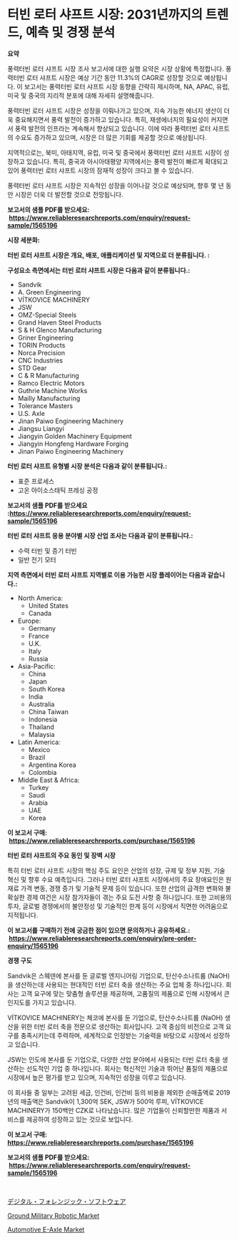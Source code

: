 <p><h1>터빈 로터 샤프트 시장: 2031년까지의 트렌드, 예측 및 경쟁 분석</h1></p><p><strong>요약</strong></p>
<p><p>풍력터빈 로터 샤프트 시장 조사 보고서에 대한 실행 요약은 시장 상황에 특정합니다. 풍력터빈 로터 샤프트 시장은 예상 기간 동안 11.3%의 CAGR로 성장할 것으로 예상됩니다. 이 보고서는 풍력터빈 로터 샤프트 시장 동향을 간략히 제시하며, NA, APAC, 유럽, 미국 및 중국의 지리적 분포에 대해 자세히 설명해줍니다. </p><p>풍력터빈 로터 샤프트 시장은 성장을 이뤄나가고 있으며, 지속 가능한 에너지 생산이 더욱 중요해지면서 풍력 발전이 증가하고 있습니다. 특히, 재생에너지의 필요성이 커지면서 풍력 발전의 인프라는 계속해서 향상되고 있습니다. 이에 따라 풍력터빈 로터 샤프트의 수요도 증가하고 있으며, 시장은 더 많은 기회를 제공할 것으로 예상됩니다.</p><p>지역적으로는, 북미, 아태지역, 유럽, 미국 및 중국에서 풍력터빈 로터 샤프트 시장이 성장하고 있습니다. 특히, 중국과 아시아태평양 지역에서는 풍력 발전이 빠르게 확대되고 있어 풍력터빈 로터 샤프트 시장의 잠재적 성장이 크다고 볼 수 있습니다.</p><p>풍력터빈 로터 샤프트 시장은 지속적인 성장을 이어나갈 것으로 예상되며, 향후 몇 년 동안 시장은 더욱 더 발전할 것으로 전망됩니다.</p></p>
<p><strong>보고서의 샘플 PDF를 받으세요: &nbsp;<a href="https://www.reliableresearchreports.com/enquiry/request-sample/1565196">https://www.reliableresearchreports.com/enquiry/request-sample/1565196</a></strong></p>
<p><strong>시장 세분화:</strong></p>
<p><strong> 터빈 로터 샤프트 시장은 개요, 배포, 애플리케이션 및 지역으로 더 분류됩니다. :</strong></p>
<p><strong>구성요소 측면에서는 터빈 로터 샤프트 시장은 다음과 같이 분류됩니다.:</strong></p>
<p><ul><li>Sandvik</li><li>A. Green Engineering</li><li>VÍTKOVICE MACHINERY</li><li>JSW</li><li>OMZ-Special Steels</li><li>Grand Haven Steel Products</li><li>S & H Glenco Manufacturing</li><li>Griner Engineering</li><li>TORIN Products</li><li>Norca Precision</li><li>CNC Industries</li><li>STD Gear</li><li>C & R Manufacturing</li><li>Ramco Electric Motors</li><li>Guthrie Machine Works</li><li>Mailly Manufacturing</li><li>Tolerance Masters</li><li>U.S. Axle</li><li>Jinan Paiwo Engineering Machinery</li><li>Jiangsu Liangyi</li><li>Jiangyin Golden Machinery Equipment</li><li>Jiangyin Hongfeng Hardware Forging</li><li>Jinan Paiwo Engineering Machinery</li></ul></p>
<p><strong> 터빈 로터 샤프트 유형별 시장 분석은 다음과 같이 분류됩니다.:</strong></p>
<p><ul><li>표준 프로세스</li><li>고온 아이소스태틱 프레싱 공정</li></ul></p>
<p><strong>보고서의 샘플 PDF를 받으세요 :<a href="https://www.reliableresearchreports.com/enquiry/request-sample/1565196">https://www.reliableresearchreports.com/enquiry/request-sample/1565196</a></strong></p>
<p><strong> 터빈 로터 샤프트 응용 분야별 시장 산업 조사는 다음과 같이 분류됩니다.:</strong></p>
<p><ul><li>수력 터빈 및 증기 터빈</li><li>일반 전기 모터</li></ul></p>
<p><strong>지역 측면에서 터빈 로터 샤프트 지역별로 이용 가능한 시장 플레이어는 다음과 같습니다.:</strong></p>
<p><ul>
    <li>
        North America:
        <ul>
            <li>United States</li>
            <li>Canada</li>
        </ul>
    </li>
    <li>
        Europe:
        <ul>
            <li>Germany</li>
            <li>France</li>
            <li>U.K.</li>
            <li>Italy</li>
            <li>Russia</li>
        </ul>
    </li>
    <li>
        Asia-Pacific:
        <ul>
            <li>China</li>
            <li>Japan</li>
            <li>South Korea</li>
            <li>India</li>
            <li>Australia</li>
            <li>China Taiwan</li>
            <li>Indonesia</li>
            <li>Thailand</li>
            <li>Malaysia</li>
        </ul>
    </li>
    <li>
        Latin America:
        <ul>
            <li>Mexico</li>
            <li>Brazil</li>
            <li>Argentina Korea</li>
            <li>Colombia</li>
        </ul>
    </li>
    <li>
        Middle East & Africa:
        <ul>
            <li>Turkey</li>
            <li>Saudi</li>
            <li>Arabia</li>
            <li>UAE</li>
            <li>Korea</li>
        </ul>
    </li>
    </ul></p>
<p><strong>이 보고서 구매: &nbsp;<a href="https://www.reliableresearchreports.com/purchase/1565196">https://www.reliableresearchreports.com/purchase/1565196</a></strong></p>
<p><strong>터빈 로터 샤프트의 주요 동인 및 장벽 시장</strong></p>
<p><p>특히 터빈 로터 샤프트 시장의 핵심 주도 요인은 산업의 성장, 규제 및 정부 지원, 기술 혁신 및 향후 수요 예측입니다. 그러나 터빈 로터 샤프트 시장에서의 주요 장애요인은 원재료 가격 변동, 경쟁 증가 및 기술적 문제 등이 있습니다. 또한 산업의 급격한 변화와 불확실한 경제 여건은 시장 참가자들이 겪는 주요 도전 사항 중 하나입니다. 또한 고비용의 투자, 글로벌 경쟁에서의 불안정성 및 기술적인 한계 등이 시장에서 직면한 어려움으로 지적됩니다.</p></p>
<p><strong>이 보고서를 구매하기 전에 궁금한 점이 있으면 문의하거나 공유하세요.: &nbsp;<a href="https://www.reliableresearchreports.com/enquiry/pre-order-enquiry/1565196">https://www.reliableresearchreports.com/enquiry/pre-order-enquiry/1565196</a></strong></p>
<p><strong>경쟁 구도</strong></p>
<p><p>Sandvik은 스웨덴에 본사를 둔 글로벌 엔지니어링 기업으로, 탄산수소나트륨 (NaOH)을 생산하는데 사용되는 현대적인 터빈 로터 축을 생산하는 주요 업체 중 하나입니다. 회사는 고객 요구에 맞는 맞춤형 솔루션을 제공하며, 고품질의 제품으로 인해 시장에서 큰 인지도를 가지고 있습니다.</p><p>VÍTKOVICE MACHINERY는 체코에 본사를 둔 기업으로, 탄산수소나트륨 (NaOH) 생산을 위한 터빈 로터 축을 전문으로 생산하는 회사입니다. 고객 중심의 비전으로 고객 요구를 충족시키는데 주력하며, 세계적으로 인정받는 기술력을 바탕으로 시장에서 성장하고 있습니다.</p><p>JSW는 인도에 본사를 둔 기업으로, 다양한 산업 분야에서 사용되는 터빈 로터 축을 생산하는 선도적인 기업 중 하나입니다. 회사는 혁신적인 기술과 뛰어난 품질의 제품으로 시장에서 높은 평가를 받고 있으며, 지속적인 성장을 이루고 있습니다.</p><p>이 회사들 중 일부는 고려된 세금, 인건비, 인건비 등의 비용을 제외한 순매출액로 2019년의 매출액은 Sandvik이 1,300억 SEK, JSW가 500억 루피, VÍTKOVICE MACHINERY가 150백만 CZK로 나타났습니다. 많은 기업들이 신뢰할만한 제품과 서비스를 제공하여 성장하고 있는 것으로 보입니다.</p></p>
<p><strong>이 보고서 구매: &nbsp; <a href="https://www.reliableresearchreports.com/purchase/1565196">https://www.reliableresearchreports.com/purchase/1565196</a></strong></p>
<p><strong>보고서의 샘플 PDF를 받으세요: &nbsp;<a href="https://www.reliableresearchreports.com/enquiry/request-sample/1565196">https://www.reliableresearchreports.com/enquiry/request-sample/1565196</a></strong><strong></strong></p>
<p>&nbsp;</p>
<p><p><a href="https://github.com/EstaSprer20231/Market-Research-Report-List-1/blob/main/89515045733.md">デジタル・フォレンジック・ソフトウェア</a></p><p><a href="https://extreme-scabiosa-c81.notion.site/Ground-Military-Robotic-Market-Size-Market-Share-and-Global-Market-Analysis-Report-2024-2031-bc23be8521024c2d999f087afff8a04a">Ground Military Robotic Market</a></p><p><a href="https://carnation-joke-41f.notion.site/Automotive-E-Axle-Market-Size-Growth-and-Forecast-from-2024-2031-99a3efb950a348358eac9222a9929e8a">Automotive E-Axle Market</a></p></p>